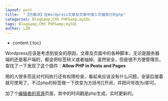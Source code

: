 ```yaml
---
layout: post
title:  "【已解决】在Wordpress文章及页面中插入可被执行的php" 
categories: Blog&amp;CMS PHP&amp;mySQL
tags: Blog&amp;CMS PHP&amp;mySQL
author: LZN
---
```


* content
{:toc}

Wordpress应该是考虑到安全的原因，文章及页面中的各种脚本，无论是服务器端的还是客户端的，都会把标签转义或者抽掉。虽然安全，但是很不方便管理员，查找了一下发现了这个插件：<strong>Allow PHP in Posts and Pages</strong>

用的人很多而且对代码执行还有权限检查，看起来应该没有什么问题，安装后接着就可使用了，不过php的标签做一下改变为方括号[]开闭，并把问号改为/即可。

加了个<a href="http://222.200.180.66:1234/L_Zealot/blog/wordpress/?page_id=2">编辑者的资源</a>页面，其中的时间戳是php生成，实时更新的。
